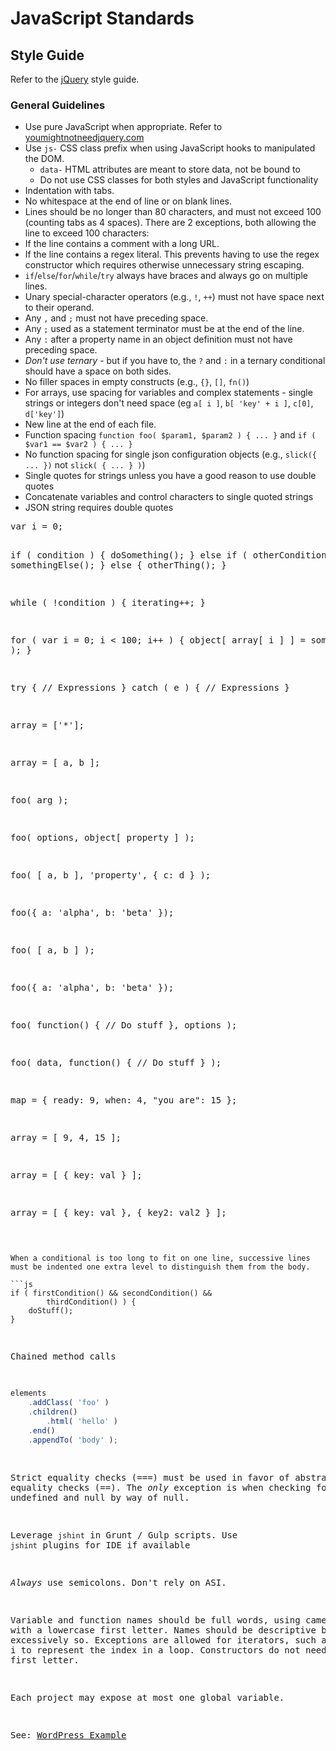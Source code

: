 # JavaScript Standards

## Style Guide
Refer to the [jQuery](http://contribute.jquery.org/style-guide/js/) style guide.


### General Guidelines

- Use pure JavaScript when appropriate. Refer to [youmightnotneedjquery.com](http://youmightnotneedjquery.com/)
- Use `js-` CSS class prefix when using JavaScript hooks to manipulated the DOM.
	- `data-` HTML attributes are meant to store data, not be bound to
	- Do not use CSS classes for both styles and JavaScript functionality
- Indentation with tabs.
- No whitespace at the end of line or on blank lines.
- Lines should be no longer than 80 characters, and must not exceed 100 (counting tabs as 4 spaces). There are 2 exceptions, both allowing the line to exceed 100 characters:
- If the line contains a comment with a long URL.
- If the line contains a regex literal. This prevents having to use the regex constructor which requires otherwise unnecessary string escaping.
- `if`/`else`/`for`/`while`/`try` always have braces and always go on multiple lines.
- Unary special-character operators (e.g., `!`, `++`) must not have space next to their operand.
- Any `,` and `;` must not have preceding space.
- Any `;` used as a statement terminator must be at the end of the line.
- Any `:` after a property name in an object definition must not have preceding space.
- _Don't use ternary_ - but if you have to, the `?` and `:` in a ternary conditional should have a space on both sides.
- No filler spaces in empty constructs (e.g., `{}`, `[]`, `fn()`)
- For arrays, use spacing for variables and complex statements - single strings or integers don't need space (eg `a[ i ]`, `b[ 'key' + i ]`, `c[0]`, `d['key']`)
- New line at the end of each file.
- Function spacing `function foo( $param1, $param2 ) { ... }` and `if ( $var1 == $var2 ) { ... }`
- No function spacing for single json configuration objects (e.g., `slick({ ... })` not `slick( { ... } )`)
- Single quotes for strings unless you have a good reason to use double quotes
- Concatenate variables and control characters to single quoted strings
- JSON string requires double quotes

<div class="sites-codeblock sites-codesnippet-block"><pre>
var i = 0;

if ( condition ) {
    doSomething();
} else if ( otherCondition ) {
    somethingElse();
} else {
    otherThing();
}

while ( !condition ) {
    iterating++;
}

for ( var i = 0; i < 100; i++ ) {
    object[ array[ i ] ] = someFn( i );
}

try {
    // Expressions
} catch ( e ) {
    // Expressions
}

array = ['*'];

array = [ a, b ];

foo( arg );

foo( options, object[ property ] );

foo( [ a, b ], 'property', { c: d } );

foo({ a: 'alpha', b: 'beta' });

foo( [ a, b ] );

foo({
    a: 'alpha',
    b: 'beta'
});

foo( function() {
    // Do stuff
}, options );

foo( data, function() {
    // Do stuff
} );

map = {
    ready: 9,
    when: 4,
    "you are": 15
};

array = [
    9,
    4,
    15
];

array = [
    {
        key: val
    }
];

array = [
    {
        key: val
    },
    {
        key2: val2
    }
];

```

When a conditional is too long to fit on one line, successive lines must be indented one extra level to distinguish them from the body.

```js
if ( firstCondition() && secondCondition() &&
    	thirdCondition() ) {
	doStuff();
}

```

Chained method calls

```js
elements
    .addClass( 'foo' )
    .children()
		.html( 'hello' )
    .end()
    .appendTo( 'body' );
```


Strict equality checks (===) must be used in favor of abstract equality checks (==). The *only* exception is when checking for undefined and null by way of null.

Leverage `jshint` in Grunt / Gulp scripts. Use `jshint` plugins for IDE if available

_Always_ use semicolons. Don't rely on ASI.

Variable and function names should be full words, using camel case with a lowercase first letter. Names should be descriptive but not excessively so. Exceptions are allowed for iterators, such as the use of i to represent the index in a loop. Constructors do not need a capital first letter.

Each project may expose at most one global variable.

See: [WordPress Example](script.js)

